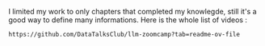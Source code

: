 
I limited my work to only chapters that completed my knowlegde, still it's a good way to define many informations.
Here is the whole list of videos :

`https://github.com/DataTalksClub/llm-zoomcamp?tab=readme-ov-file`

